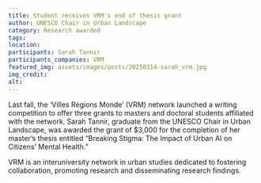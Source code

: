```yaml
---
title: Student receives VRM's end of thesis grant
author: UNESCO Chair in Urban Landscape
category: Research awarded
tags:
location: 
participants: Sarah Tannir
participants_companies: VRM
featured_img: assets/images/posts/20250314-sarah_vrm.jpg
img_credit: 
alt:
---
```

Last fall, the ‘Villes Régions Monde’ (VRM) network launched a writing competition to offer three grants to masters and doctoral students affiliated with the network. Sarah Tannir, graduate from the UNESCO Chair in Urban Landscape, was awarded the grant of $3,000 for the completion of her master’s thesis entitled “Breaking Stigma: The Impact of Urban AI on Citizens’ Mental Health.”

VRM is an interuniversity network in urban studies dedicated to fostering collaboration, promoting research and disseminating research findings.
